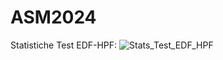 # ASM2024

Statistiche Test EDF-HPF:
![Stats_Test_EDF_HPF](https://github.com/MattiaRebo/ASM2024/assets/83694247/7cc7f62b-81d6-48cc-b3ad-e46205acf6b8)
